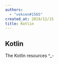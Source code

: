 ```yaml
---
authors:
  - "veksen#1565"
created_at: 2019/12/15
title: Kotlin
---
```


## Kotlin

The Kotlin resources ^\_-

